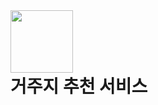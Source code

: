 <img src="https://github.com/user-attachments/assets/f521acdb-4507-4aee-8abd-ac88f80318bb" width="100" height="100"/>
<h1 style="margin: 0;">거주지 추천 서비스</h1>

